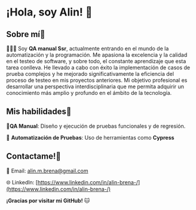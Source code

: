 
# ¡Hola, soy Alin! 👋

## Sobre mí🌈
👩🏻‍💻 Soy **QA manual Ssr**, actualmente entrando en el mundo de la automatización y la programación. Me apasiona la excelencia y la calidad en el testeo de software, y sobre todo, el constante aprendizaje que esta tarea conlleva. He llevado a cabo con éxito la implementación de casos de prueba complejos y he mejorado significativamente la eficiencia del proceso de testeo en mis proyectos anteriores. 
Mi objetivo profesional es desarrollar una perspectiva interdisciplinaria que me permita adquirir un conocimiento más amplio y profundo en el ámbito de la tecnología. 


## Mis habilidades🐞
🐝**QA Manual**: Diseño y ejecución de pruebas funcionales y de regresión.

🤖 **Automatización de Pruebas**: Uso de herramientas como **Cypress**

## Contactame!📲
📧 Email: [alin.m.brena@gmail.com](mailto:alin.m.brena@gmail.com)

🌐 LinkedIn: [https://www.linkedin.com/in/alin-brena-/](https://www.linkedin.com/in/alin-brena-/)


**¡Gracias por visitar mi GitHub!** 🐱
